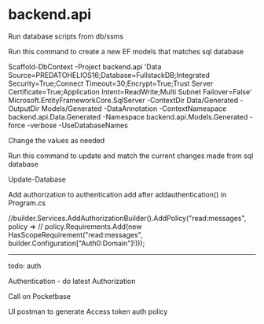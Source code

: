 # backend.api

Run database scripts from db/ssms

Run this command to create a new EF models that matches sql database

Scaffold-DbContext -Project backend.api 'Data Source=PREDATOHELIOS16;Database=FullstackDB;Integrated Security=True;Connect Timeout=30;Encrypt=True;Trust Server Certificate=True;Application Intent=ReadWrite;Multi Subnet Failover=False' Microsoft.EntityFrameworkCore.SqlServer -ContextDir Data/Generated -OutputDir Models/Generated -DataAnnotation -ContextNamespace backend.api.Data.Generated -Namespace backend.api.Models.Generated -force -verbose -UseDatabaseNames

Change the values as needed

Run this command to update and match the current changes made from sql database

Update-Database

Add authorization to authentication
add after addauthentication() in Program.cs

//builder.Services.AddAuthorizationBuilder().AddPolicy("read:messages", policy =>
//    policy.Requirements.Add(new HasScopeRequirement("read:messages", builder.Configuration["Auth0:Domain"]!)));
____________________________________________________________________________________________


todo:
auth

Authentication - do latest
Authorization

Call on Pocketbase

UI
postman to generate Access token 
auth policy